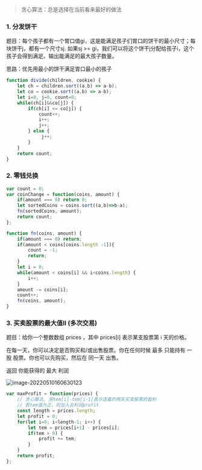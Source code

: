 > 贪心算法：总是选择在当前看来最好的做法

### 1. 分发饼干

题目：每个孩子都有一个胃口值gi，这是能满足孩子们胃口的饼干的最小尺寸；每块饼干j，都有一个尺寸sj. 如果sj >= gi，我们可以将这个饼干j分配给孩子i，这个孩子会得到满足。输出能满足的最大孩子数量。

思路：优先用最小的饼干满足胃口最小的孩子

```js
function divide(children, cookie) {
    let ch = children.sort((a,b) => a-b);
    let co = cookie.sort((a,b) => a-b);
    let i=0, j=0, count=0;
    while(ch[i]&&co[j]) {
        if(ch[i] <= co[j]) {
            count++;
            i++;
            j++;
        } else {
             j++;   
        }
    }
    return count;
}
```

### 2. 零钱兑换

```js
var count = 0;
var coinChange = function(coins, amount) {
    if(amount === 0) return 0;
    let sortedCoins = coins.sort((a,b)=>b-a);
    fn(sortedCoins, amount);
    return count;
}; 

function fn(coins, amount) {
    if(amount === 0) return;
    if(amount < coins[coins.length -1]){
        count = -1;
        return;
    }
    let i = 0;
    while(amount < coins[i] && i<coins.length) {
        i++;
    }
    amount -= coins[i];
    count++;
    fn(coins, amount);
}
```

### 3. 买卖股票的最大值II (多次交易)

题目：给你一个整数数组 prices ，其中 prices[i] 表示某支股票第 i 天的价格。

在每一天，你可以决定是否购买和/或出售股票。你在任何时候 最多 只能持有 一股 股票。你也可以先购买，然后在 同一天 出售。

返回 你能获得的 最大 利润 

![image-20220510160630123](https://picture-1305610595.cos.ap-guangzhou.myqcloud.com/202206041453507.png)

```js
var maxProfit = function(prices) {
    // 贪心算法, 用tem[i]-tem[i-1]表示连着的两天买卖股票的盈利
    // 若tem值为正，则加入总利润profit
    const length = prices.length;
    let profit = 0;
    for(let i=0; i<length-1; i++) {
        let tem = prices[i+1] - prices[i];
        if(tem > 0) {
            profit += tem;
        }
    }
    return profit;
};
```

